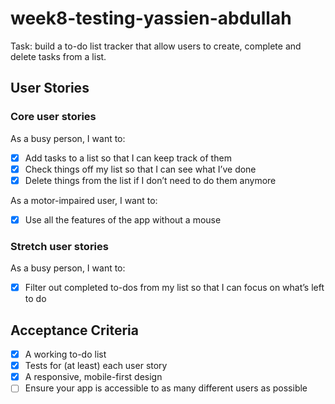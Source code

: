 # week8-testing-yassien-abdullah

Task: build a to-do list tracker that allow users to create, complete and delete tasks from a list.

## User Stories

### Core user stories

As a busy person, I want to:

- [x] Add tasks to a list so that I can keep track of them
- [x] Check things off my list so that I can see what I’ve done 
- [x] Delete things from the list if I don’t need to do them anymore

As a motor-impaired user, I want to:

- [x] Use all the features of the app without a mouse

### Stretch user stories

As a busy person, I want to:

- [x] Filter out completed to-dos from my list so that I can focus on what’s left to do

## Acceptance Criteria

- [x] A working to-do list
- [x] Tests for (at least) each user story
- [x] A responsive, mobile-first design
- [ ] Ensure your app is accessible to as many different users as possible
